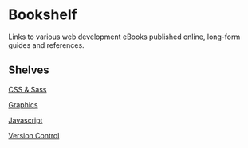# Bookshelf
Links to various web development eBooks published online, long-form guides and references.

## Shelves

[CSS & Sass](https://github.com/davetgreen/Bookshelf/blob/master/css-and-sass.md)

[Graphics](https://github.com/davetgreen/Bookshelf/blob/master/graphics.md)

[Javascript](https://github.com/davetgreen/Bookshelf/blob/master/javascript.md)

[Version Control](https://github.com/davetgreen/Bookshelf/blob/master/version-control.md)
